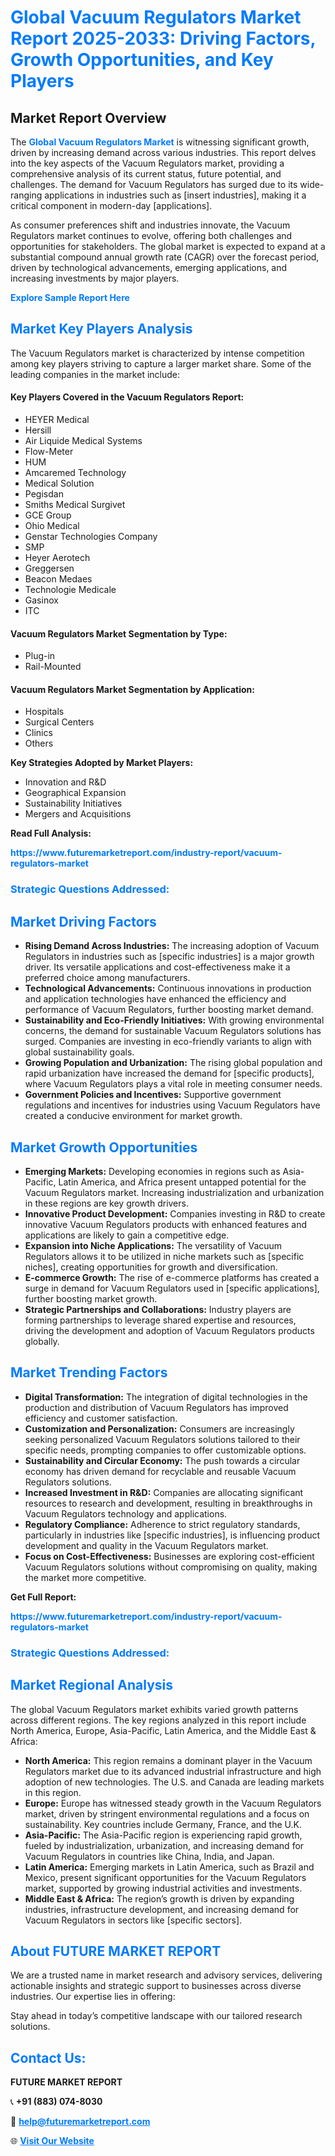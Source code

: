 <h1 style="color: #007BFF;">Global Vacuum Regulators Market Report 2025-2033: Driving Factors, Growth Opportunities, and Key Players</h1>

<section id="overview">
<h2>Market Report Overview</h2>
<p>The <a href="https://www.futuremarketreport.com/industry-report/vacuum-regulators-market" style="color: #007BFF; text-decoration: none;"><strong>Global Vacuum Regulators Market</strong></a> is witnessing significant growth, driven by increasing demand across various industries. This report delves into the key aspects of the Vacuum Regulators market, providing a comprehensive analysis of its current status, future potential, and challenges. The demand for Vacuum Regulators has surged due to its wide-ranging applications in industries such as [insert industries], making it a critical component in modern-day [applications].</p>
<p>As consumer preferences shift and industries innovate, the Vacuum Regulators market continues to evolve, offering both challenges and opportunities for stakeholders. The global market is expected to expand at a substantial compound annual growth rate (CAGR) over the forecast period, driven by technological advancements, emerging applications, and increasing investments by major players.</p>
</section>

<section id="overview">
<p><a href="https://www.futuremarketreport.com/request-sample/reportId=56520" style="color: #007BFF; text-decoration: none;"><strong>Explore Sample Report Here</strong></a></p>
</section>

<section id="key-players">
<h2 style="color: #007BFF;">Market Key Players Analysis</h2>
<p>The Vacuum Regulators market is characterized by intense competition among key players striving to capture a larger market share. Some of the leading companies in the market include:</p>
<h4>Key Players Covered in the Vacuum Regulators Report:</h4>
<ul><li>HEYER Medical</li><li>Hersill</li><li>Air Liquide Medical Systems</li><li>Flow-Meter</li><li>HUM</li><li>Amcaremed Technology</li><li>Medical Solution</li><li>Pegisdan</li><li>Smiths Medical Surgivet</li><li>GCE Group</li><li>Ohio Medical</li><li>Genstar Technologies Company</li><li>SMP</li><li>Heyer Aerotech</li><li>Greggersen</li><li>Beacon Medaes</li><li>Technologie Medicale</li><li>Gasinox</li><li>ITC</li></ul>
<h4>Vacuum Regulators Market Segmentation by Type:</h4>
<ul><li>Plug-in</li><li>Rail-Mounted</li></ul>

<h4>Vacuum Regulators Market Segmentation by Application:</h4>
<ul><li>Hospitals</li><li>Surgical Centers</li><li>Clinics</li><li>Others</li></ul>
<p><strong>Key Strategies Adopted by Market Players:</strong></p>
<ul>
<li>Innovation and R&D</li>
<li>Geographical Expansion</li>
<li>Sustainability Initiatives</li>
<li>Mergers and Acquisitions</li>
</ul>
</section>

<section>
<p><strong>Read Full Analysis: </strong></p><a href="https://www.futuremarketreport.com/industry-report/vacuum-regulators-market" style="color: #007BFF; text-decoration: none;"><strong>https://www.futuremarketreport.com/industry-report/vacuum-regulators-market</strong></a>
<h3 style="color: #007BFF;">Strategic Questions Addressed:</h3>
</section>

<section id="driving-factors">
<h2 style="color: #007BFF;">Market Driving Factors</h2>
<ul>
<li><strong>Rising Demand Across Industries:</strong> The increasing adoption of Vacuum Regulators in industries such as [specific industries] is a major growth driver. Its versatile applications and cost-effectiveness make it a preferred choice among manufacturers.</li>
<li><strong>Technological Advancements:</strong> Continuous innovations in production and application technologies have enhanced the efficiency and performance of Vacuum Regulators, further boosting market demand.</li>
<li><strong>Sustainability and Eco-Friendly Initiatives:</strong> With growing environmental concerns, the demand for sustainable Vacuum Regulators solutions has surged. Companies are investing in eco-friendly variants to align with global sustainability goals.</li>
<li><strong>Growing Population and Urbanization:</strong> The rising global population and rapid urbanization have increased the demand for [specific products], where Vacuum Regulators plays a vital role in meeting consumer needs.</li>
<li><strong>Government Policies and Incentives:</strong> Supportive government regulations and incentives for industries using Vacuum Regulators have created a conducive environment for market growth.</li>
</ul>
</section>

<section id="growth-opportunities">
<h2 style="color: #007BFF;">Market Growth Opportunities</h2>
<ul>
<li><strong>Emerging Markets:</strong> Developing economies in regions such as Asia-Pacific, Latin America, and Africa present untapped potential for the Vacuum Regulators market. Increasing industrialization and urbanization in these regions are key growth drivers.</li>
<li><strong>Innovative Product Development:</strong> Companies investing in R&D to create innovative Vacuum Regulators products with enhanced features and applications are likely to gain a competitive edge.</li>
<li><strong>Expansion into Niche Applications:</strong> The versatility of Vacuum Regulators allows it to be utilized in niche markets such as [specific niches], creating opportunities for growth and diversification.</li>
<li><strong>E-commerce Growth:</strong> The rise of e-commerce platforms has created a surge in demand for Vacuum Regulators used in [specific applications], further boosting market growth.</li>
<li><strong>Strategic Partnerships and Collaborations:</strong> Industry players are forming partnerships to leverage shared expertise and resources, driving the development and adoption of Vacuum Regulators products globally.</li>
</ul>
</section>

<section id="trending-factors">
<h2 style="color: #007BFF;">Market Trending Factors</h2>
<ul>
<li><strong>Digital Transformation:</strong> The integration of digital technologies in the production and distribution of Vacuum Regulators has improved efficiency and customer satisfaction.</li>
<li><strong>Customization and Personalization:</strong> Consumers are increasingly seeking personalized Vacuum Regulators solutions tailored to their specific needs, prompting companies to offer customizable options.</li>
<li><strong>Sustainability and Circular Economy:</strong> The push towards a circular economy has driven demand for recyclable and reusable Vacuum Regulators solutions.</li>
<li><strong>Increased Investment in R&D:</strong> Companies are allocating significant resources to research and development, resulting in breakthroughs in Vacuum Regulators technology and applications.</li>
<li><strong>Regulatory Compliance:</strong> Adherence to strict regulatory standards, particularly in industries like [specific industries], is influencing product development and quality in the Vacuum Regulators market.</li>
<li><strong>Focus on Cost-Effectiveness:</strong> Businesses are exploring cost-efficient Vacuum Regulators solutions without compromising on quality, making the market more competitive.</li>
</ul>
</section>

<section>
<p><strong>Get Full Report: </strong></p><a href="https://www.futuremarketreport.com/industry-report/vacuum-regulators-market" style="color: #007BFF; text-decoration: none;"><strong>https://www.futuremarketreport.com/industry-report/vacuum-regulators-market</strong></a>
<h3 style="color: #007BFF;">Strategic Questions Addressed:</h3>
</section>


<section id="regional-analysis">
<h2 style="color: #007BFF;">Market Regional Analysis</h2>
<p>The global Vacuum Regulators market exhibits varied growth patterns across different regions. The key regions analyzed in this report include North America, Europe, Asia-Pacific, Latin America, and the Middle East & Africa:</p>
<ul>
<li><strong>North America:</strong> This region remains a dominant player in the Vacuum Regulators market due to its advanced industrial infrastructure and high adoption of new technologies. The U.S. and Canada are leading markets in this region.</li>
<li><strong>Europe:</strong> Europe has witnessed steady growth in the Vacuum Regulators market, driven by stringent environmental regulations and a focus on sustainability. Key countries include Germany, France, and the U.K.</li>
<li><strong>Asia-Pacific:</strong> The Asia-Pacific region is experiencing rapid growth, fueled by industrialization, urbanization, and increasing demand for Vacuum Regulators in countries like China, India, and Japan.</li>
<li><strong>Latin America:</strong> Emerging markets in Latin America, such as Brazil and Mexico, present significant opportunities for the Vacuum Regulators market, supported by growing industrial activities and investments.</li>
<li><strong>Middle East & Africa:</strong> The region’s growth is driven by expanding industries, infrastructure development, and increasing demand for Vacuum Regulators in sectors like [specific sectors].</li>
</ul>
</section>

<footer>
<h2 style="color: #007BFF;">About FUTURE MARKET REPORT</h2>
<p>We are a trusted name in market research and advisory services, delivering actionable insights and strategic support to businesses across diverse industries. Our expertise lies in offering:</p>

<p>Stay ahead in today’s competitive landscape with our tailored research solutions.</p>

<h2 style="color: #007BFF;">Contact Us:</h2>
<p><strong>FUTURE MARKET REPORT</strong></p>
<p>📞 <strong>+91 (883) 074-8030</strong></p>
<p>📧 <strong><a href="mailto:help@futuremarketreport.com" style="color: #007BFF;">help@futuremarketreport.com</a></strong></p>
<p>🌐 <strong><a href="https://www.futuremarketreport.com/" style="color: #007BFF;">Visit Our Website</a></strong></p>
</footer>